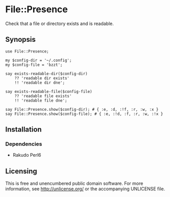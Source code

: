 # File::Presence

Check that a file or directory exists and is readable.


## Synopsis

```perl6
use File::Presence;

my $config-dir = '~/.config';
my $config-file = 'bzzt';

say exists-readable-dir($config-dir)
    ?? 'readable dir exists'
    !! 'readable dir dne';

say exists-readable-file($config-file)
    ?? 'readable file exists'
    !! 'readable file dne';

say File::Presence.show($config-dir); # { :e, :d, :!f, :r, :w, :x }
say File::Presence.show($config-file); # { :e, :!d, :f, :r, :w, :!x }
```


## Installation

### Dependencies

- Rakudo Perl6


Licensing
---------

This is free and unencumbered public domain software. For more
information, see http://unlicense.org/ or the accompanying UNLICENSE file.

